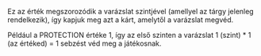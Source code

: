 Ez az érték megszorozódik a varázslat szintjével (amellyel az tárgy jelenleg rendelkezik), így kapjuk meg azt a kárt, amelytől a varázslat megvéd.

Például a PROTECTION értéke 1, így az első szinten a varázslat 1 (szint) * 1 (az értéked) = 1 sebzést véd meg a játékosnak.